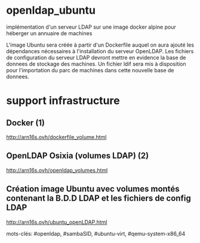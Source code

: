 # openldap_ubuntu
implémentation d'un serveur LDAP sur une image docker alpine pour héberger un annuaire de machines

L'image Ubuntu sera créée à partir d'un Dockerfile auquel on aura ajouté les dépendances nécessaires à l'installation du serveur OpenLDAP.
Les fichiers de configuration du serveur LDAP devront mettre en evidence la base de donnees de stockage des machines. Un fichier ldif sera mis à disposition pour l'importation du parc de machines dans cette nouvelle base de donnees.

# support infrastructure

## Docker (1)

http://arn16s.ovh/dockerfile_volume.html

## OpenLDAP Osixia (volumes LDAP) (2)

http://arn16s.ovh/openldap_volumes.html

## Création image Ubuntu avec volumes montés contenant la B.D.D LDAP et les fichiers de config LDAP
http://arn16s.ovh/ubuntu_openLDAP.html


mots-clés: #openldap, #sambaSID, #ubuntu-virt, #qemu-system-x86_64

